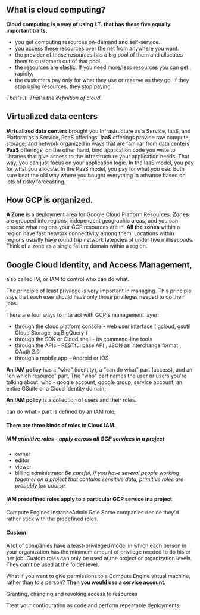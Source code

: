 ## What is cloud computing?

__Cloud computing is a way of using I.T. that has these five equally important traits.__
 *  you get computing resources on-demand and self-service. 
 *  you access these resources over the net from anywhere you want. 
 *  the provider of those resources has a big pool of them and allocates them to customers out of that pool. 
 *  the resources are elastic. If you need more/less resources you can get , rapidly. 
 *  the customers pay only for what they use or reserve as they go. If they stop using resources, they stop paying. 
 
 _That's it. That's the definition of cloud._

## Virtualized data centers

 __Virtualized data centers__ brought you Infrastructure as a Service, IaaS, and Platform as a Service, PaaS offerings. 
 __IaaS__ offerings provide raw compute, storage, and network organized in ways that are familiar from data centers. 
 __PaaS__ offerings, on the other hand, bind application code you write to libraries that give access to the infrastructure your application needs. That way, you can just focus on your application logic. In the IaaS model, you pay for what you allocate. In the PaaS model, you pay for what you use. Both sure beat the old way where you bought everything in advance based on lots of risky forecasting. 

## How GCP is organized. 

__A Zone__ is a deployment area for Google Cloud Platform Resources. 
__Zones__ are grouped into regions, independent geographic areas, and you can choose what regions your GCP resources are in.
__All the zones__ within a region have fast network connectivity among them. Locations within regions usually have round trip network latencies of under five milliseconds. Think of a zone as a single failure domain within a region.

## Google Cloud Identity, and Access Management, 

also called IM, or IAM to control who can do what. 

The principle of least privilege is very important in managing.
This principle says that each user should have only those privileges needed to do their jobs.

There are four ways to interact with GCP's management layer: 
* through the cloud platform console - web user interface ( gcloud, gsutil Cloud Storage, bq BigQuery )
* through the SDK or Cloud shell - its command-line tools
* through the APIs - RESTful base API , JSON as interchange format , OAuth 2.0
* through a mobile app - Android or iOS

__An IAM policy__ has a "who" (identity), a "can do what" part (access), and an "on which resource" part. The "who" part names the user or users you're talking about.
who - google account, google group, service account, an entire GSuite or a Cloud Identity domain;

__An IAM policy__ is a collection of users and their roles.

can do what - part is defined by an IAM role;
#### There are three kinds of roles in Cloud IAM:
##### IAM primitive roles - apply across all GCP services in a project
 * owner
 * editor
 * viewer
 * billing administrator
_Be careful, if you have several people working together on a project that contains sensitive data, primitive roles are probably too coarse_

#### IAM predefined roles apply to a particular GCP service ina project
Compute Engines InstanceAdmin Role
Some companies decide they'd rather stick with the predefined roles. 

#### Custom
A lot of companies have a least-privileged model in which each person in your organization has the minimum amount of privilege needed to do his or her job.
Сustom roles can only be used at the project or organization levels. They can't be used at the folder level. 


What if you want to give permissions to a Compute Engine virtual machine, rather than to a person? 
__Then you would use a service account.__

Granting, changing and revoking access to resources

Treat your configuration as code and perform repeatable deployments.
